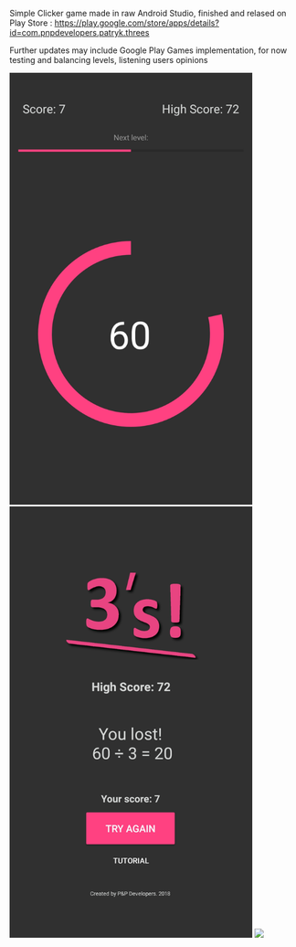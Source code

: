 Simple Clicker game made in raw Android Studio, finished and relased on Play Store : https://play.google.com/store/apps/details?id=com.pnpdevelopers.patryk.threes

Further updates may include Google Play Games implementation, for now testing and balancing levels, listening users opinions

<img src="https://github.com/PatrykDampc/DivideBy3/blob/master/Screenshots/2018-02-23%2018.55.17.jpg?raw=true" width="425"/> <img src="https://github.com/PatrykDampc/DivideBy3/blob/master/Screenshots/2018-02-23%2018.55.20.jpg?raw=true" width="425"/>  <img src="https://github.com/PatrykDampc/DivideBy3/blob/master/Screenshots/2018-02-23%2018.57.15.jpg?raw=true" width="425"/> 
